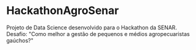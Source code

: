 # HackathonAgroSenar
Projeto de Data Science desenvolvido para o Hackathon da SENAR. Desafio: "Como melhor a gestão de pequenos e médios agropecuaristas gaúchos?"
